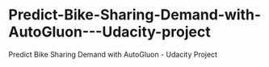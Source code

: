 # Predict-Bike-Sharing-Demand-with-AutoGluon---Udacity-project
Predict Bike Sharing Demand with AutoGluon - Udacity Project
